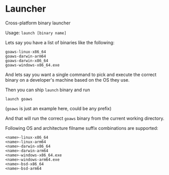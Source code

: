# Launcher

Cross-platform binary launcher

Usage: `launch [binary name]`

Lets say you have a list of binaries like the following:
```
goaws-linux-x86_64
goaws-darwin-arm64
goaws-darwin-x86_64
goaws-windows-x86_64.exe
```

And lets say you want a single command to pick and execute the correct binary on a developer's machine based on the OS they use.

Then you can ship `launch` binary and run

```
launch goaws
```
(`goaws` is just an example here, could be any prefix)

And that will run the correct `goaws` binary from the current working directory.

Following OS and architecture filname suffix combinations are supported:
```
<name>-linux-x86_64
<name>-linux-arm64
<name>-darwin-x86_64
<name>-darwin-arm64
<name>-windows-x86_64.exe
<name>-windows-arm64.exe
<name>-bsd-x86_64
<name>-bsd-arm64
```
